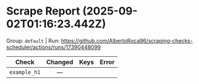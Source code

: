 # Scrape Report (2025-09-02T01:16:23.442Z)

Group: `default`  |  Run: https://github.com/AlbertoRoca96/scraping-checks-scheduler/actions/runs/17390448099

| Check | Changed | Keys | Error |
|---|:---:|:--|:--|
| `example_h1` | — |  |  |
